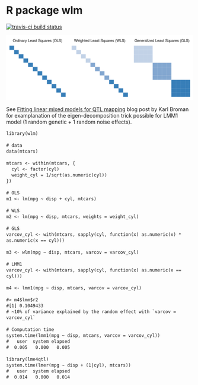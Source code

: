 # R package wlm

[![travis-ci build status](https://travis-ci.org/variani/wlm.svg?branch=master)](https://travis-ci.org/variani/wlm)

![](docs/figures/varcovar-matrices-ggplot2.png)


See [Fitting linear mixed models for QTL mapping](https://kbroman.wordpress.com/2015/11/24/fitting-linear-mixed-models-for-qtl-mapping/) blog post by Karl Broman 
for examplanation of the eigen-decomposition trick possible for LMM1 model (1 random genetic + 1 random noise effects).

```
library(wlm)

# data
data(mtcars)

mtcars <- within(mtcars, {
  cyl <- factor(cyl)
  weight_cyl = 1/sqrt(as.numeric(cyl))
})
  
# OLS
m1 <- lm(mpg ~ disp + cyl, mtcars)

# WLS
m2 <- lm(mpg ~ disp, mtcars, weights = weight_cyl)

# GLS
varcov_cyl <- with(mtcars, sapply(cyl, function(x) as.numeric(x) * as.numeric(x == cyl)))

m3 <- wlm(mpg ~ disp, mtcars, varcov = varcov_cyl)

# LMM1
varcov_cyl <- with(mtcars, sapply(cyl, function(x) as.numeric(x == cyl)))

m4 <- lmm1(mpg ~ disp, mtcars, varcov = varcov_cyl)

#> m4$lmm$r2
#[1] 0.1049433
# ~10% of variance explained by the random effect with `varcov = varcov_cyl`

# Computation time
system.time(lmm1(mpg ~ disp, mtcars, varcov = varcov_cyl))
#   user  system elapsed
#  0.005   0.000   0.005

library(lme4qtl)
system.time(lmer(mpg ~ disp + (1|cyl), mtcars))
#   user  system elapsed
#  0.014   0.000   0.014
```
